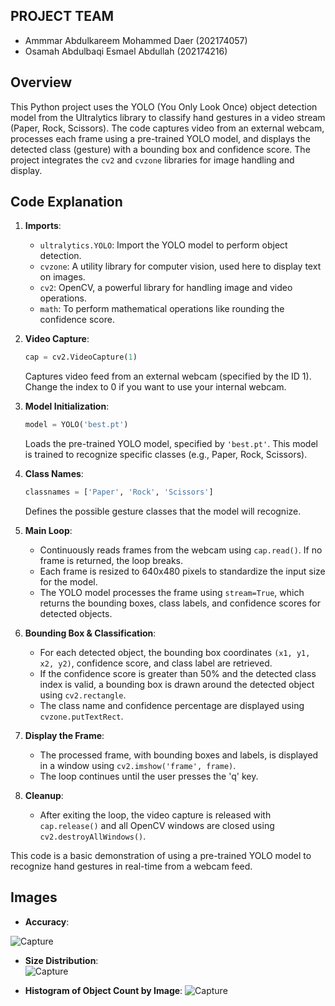 ## PROJECT TEAM

- Ammmar Abdulkareem Mohammed Daer (202174057)
- Osamah Abdulbaqi Esmael Abdullah (202174216)

## Overview

This Python project uses the YOLO (You Only Look Once) object detection model from the Ultralytics library to classify hand gestures in a video stream (Paper, Rock, Scissors). The code captures video from an external webcam, processes each frame using a pre-trained YOLO model, and displays the detected class (gesture) with a bounding box and confidence score. The project integrates the `cv2` and `cvzone` libraries for image handling and display.

## Code Explanation

1. **Imports**:
    - `ultralytics.YOLO`: Import the YOLO model to perform object detection.
    - `cvzone`: A utility library for computer vision, used here to display text on images.
    - `cv2`: OpenCV, a powerful library for handling image and video operations.
    - `math`: To perform mathematical operations like rounding the confidence score.

2. **Video Capture**:
    ```python
    cap = cv2.VideoCapture(1)
    ```
    Captures video feed from an external webcam (specified by the ID 1). Change the index to 0 if you want to use your internal webcam.

3. **Model Initialization**:
    ```python
    model = YOLO('best.pt')
    ```
    Loads the pre-trained YOLO model, specified by `'best.pt'`. This model is trained to recognize specific classes (e.g., Paper, Rock, Scissors).

4. **Class Names**:
    ```python
    classnames = ['Paper', 'Rock', 'Scissors']
    ```
    Defines the possible gesture classes that the model will recognize.

5. **Main Loop**:
    - Continuously reads frames from the webcam using `cap.read()`. If no frame is returned, the loop breaks.
    - Each frame is resized to 640x480 pixels to standardize the input size for the model.
    - The YOLO model processes the frame using `stream=True`, which returns the bounding boxes, class labels, and confidence scores for detected objects.

6. **Bounding Box & Classification**:
    - For each detected object, the bounding box coordinates `(x1, y1, x2, y2)`, confidence score, and class label are retrieved.
    - If the confidence score is greater than 50% and the detected class index is valid, a bounding box is drawn around the detected object using `cv2.rectangle`.
    - The class name and confidence percentage are displayed using `cvzone.putTextRect`.

7. **Display the Frame**:
    - The processed frame, with bounding boxes and labels, is displayed in a window using `cv2.imshow('frame', frame)`.
    - The loop continues until the user presses the 'q' key.

8. **Cleanup**:
    - After exiting the loop, the video capture is released with `cap.release()` and all OpenCV windows are closed using `cv2.destroyAllWindows()`.

This code is a basic demonstration of using a pre-trained YOLO model to recognize hand gestures in real-time from a webcam feed.

## Images

- **Accuracy**:  
     
![Capture](https://github.com/user-attachments/assets/ec895f06-7afb-4d2f-86c0-b51dc97a2fb7)

- **Size Distribution**:  
 ![Capture](https://github.com/user-attachments/assets/4f40718e-2071-47c6-adb4-7736cede2c54)

- **Histogram of Object Count by Image**:
![Capture](https://github.com/user-attachments/assets/8307ae4f-e6c2-4185-af5e-5b98d58761eb)


